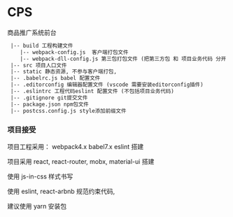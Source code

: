 # CPS

商品推广系统前台

````html
 |-- build 工程构建文件
    |-- webpack-config.js  客户端打包文件
    |-- webpack-dll-config.js 第三包打包文件 (把第三方包 和 项目业务代码 分开 以节省打包时长)
 |-- src 项目人口文件 
 |-- static 静态资源, 不参与客户端打包,
 |-- .babelrc.js babel 配置文件
 |-- .editorconfig 编辑器配置文件 (vscode 需要安装editorconfig插件)
 |-- .eslintrc 工程代码eslint 配置文件 (不包括项目业务代码)
 |-- .gitignore git提交文件
 |-- package.json npm包文件
 |-- postcss.config.js style添加前缀文件
````

### 项目接受
项目工程采用： webpack4.x babel7.x eslint 搭建

项目采用 react, react-router, mobx, material-ui 搭建
  
使用 js-in-css 样式书写

使用 eslint, react-arbnb 规范约束代码,

建议使用 yarn 安装包
